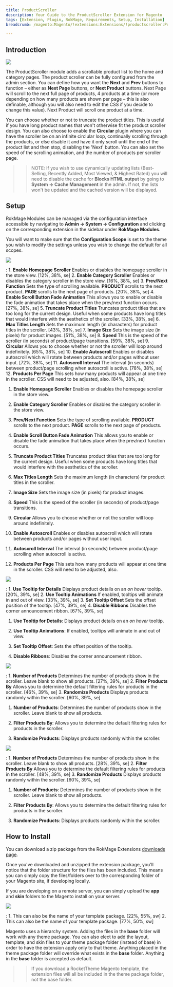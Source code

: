 ```yaml
---
title: ProductScroller
description: Your Guide to the ProductScroller Extension for Magento
tags: [Extension, Plugin, RokMage, Requirements, Setup, Installation]
breadcrumb: /magento:Magento/!extensions:Extensions/!productscroller:ProductScroller

---
```


Introduction
-----

![][demo]

The ProductScroller module adds a scrollable product list to the home and category pages. The product scroller can be fully configured from the admin section. You can define how you want the **Next** and **Prev** buttons to function – either as **Next Page** buttons, or **Next Product** buttons. Next Page will scroll to the next full page of products, 4 products at a time (or more depending on how many products are shown per page – this is also definable, although you will also need to edit the CSS if you decide to change this value). Next Product will scroll one product at a time.

You can choose whether or not to truncate the product titles. This is useful if you have long product names that won't otherwise fit the product scroller design. You can also choose to enable the **Circular** plugin where you can have the scroller be on an infinite circlular loop, continually scrolling through the products, or else disable it and have it only scroll until the end of the product list and then stop, disabling the 'Next' button. You can also set the speed of the scrolling animation, and the number of products per scroller page.

>> NOTE: If you wish to use dynamically updating lists (﻿Best-Selling, Recently Added, Most Viewed, & Highest Rated﻿)﻿ you will need to disable the cache for **Blocks HTML output** by going to **System -> Cache Management** in the admin. If not, the lists won't be updated and the cached version will be displayed. 

Setup
-----

RokMage Modules can be managed via the configuration interface accessible by navigating to **Admin -> System -> Configuration** and clicking on the corresponding extension in the sidebar under **RokMage Modules**. 

You will want to make sure that the **Configuration Scope** is set to the theme you wish to modify the settings unless you wish to change the default for all scopes.

![][extension1]

:	1. **Enable Homepage Scroller** Enables or disables the homepage scroller in the store view. [12%, 38%, se]
	2. **Enable Category Scroller** Enables or disables the category scroller in the store view. [16%, 38%, se]
	3. **Prev/Next Function** Sets the type of scrolling available. **PRODUCT** scrolls to the next product. **PAGE** scrolls to the next page of products. [20%, 38%, se]
	4. **Enable Scroll Button Fade Animation** This allows you to enable or disable the fade animation that takes place when the prev/next function occurs. [27%, 38%, se]
	5. **Truncate Product Titles** Truncates product titles that are too long for the current design. Useful when some products have long titles that would interfere with the aesthetics of the scroller. [33%, 38%, se]
	6. **Max Titles Length** Sets the maximum length (in characters) for product titles in the scroller. [43%, 38%, se]
	7. **Image Size** Sets the image size (in pixels) for product images. [51%, 38%, se]
	8. **Speed** This is the speed of the scroller (in seconds) of product/page transitions. [59%, 38%, se]
	9. **Circular** Allows you to choose whether or not the scroller will loop around indefinitely. [65%, 38%, se]
	10. **Enable Autoscroll** Enables or disables autoscroll which will rotate between products and/or pages without user input. [72%, 38%, se]
	11. **Autoscroll Interval** The interval (in seconds) between product/page scrolling when autoscroll is active. [78%, 38%, se]
	12. **Products Per Page** This sets how many products will appear at one time in the scroller. CSS will need to be adjusted, also. [84%, 38%, se]

1. **Enable Homepage Scroller** Enables or disables the homepage scroller in the store view.

2. **Enable Category Scroller** Enables or disables the category scroller in the store view.

3. **Prev/Next Function** Sets the type of scrolling available. **PRODUCT** scrolls to the next product. **PAGE** scrolls to the next page of products.

4. **Enable Scroll Button Fade Animation** This allows you to enable or disable the fade animation that takes place when the prev/next function occurs.

5. **Truncate Product Titles** Truncates product titles that are too long for the current design. Useful when some products have long titles that would interfere with the aesthetics of the scroller.

6. **Max Titles Length** Sets the maximum length (in characters) for product titles in the scroller.

7. **Image Size** Sets the image size (in pixels) for product images.

8. **Speed** This is the speed of the scroller (in seconds) of product/page transitions.

9. **Circular** Allows you to choose whether or not the scroller will loop around indefinitely.

10. **Enable Autoscroll** Enables or disables autoscroll which will rotate between products and/or pages without user input.

11. **Autoscroll Interval** The interval (in seconds) between product/page scrolling when autoscroll is active.

12. **Products Per Page** This sets how many products will appear at one time in the scroller. CSS will need to be adjusted, also.

![][extension2]

:	1. **Use Tooltip for Details** Displays product details on an *on hover* tooltip. [20%, 39%, se]
	2. **Use Tooltip Animations** If enabled, tooltips will animate in and out of view. [33%, 39%, se]
	3. **Set Tooltip Offset** Sets the offset position of the tooltip. [47%, 39%, se]
	4. **Disable Ribbons** Disables the corner announcement ribbon. [67%, 39%, se]

1. **Use Tooltip for Details**: Displays product details on an *on hover* tooltip.

2. **Use Tooltip Animations**: If enabled, tooltips will animate in and out of view.

3. **Set Tooltip Offset**: Sets the offset position of the tooltip.

4. **Disable Ribbons**: Disables the corner announcement ribbon.

![][extension3]

:	1. **Number of Products** Determines the number of products show in the scroller. Leave blank to show all products. [27%, 39%, se]
	2. **Filter Products By** Allows you to determine the default filtering rules for products in the scroller. [46%, 39%, se]
	3. **Randomize Products** Displays products randomly within the scroller. [60%, 39%, se]

1. **Number of Products**: Determines the number of products show in the scroller. Leave blank to show all products.

2. **Filter Products By**: Allows you to determine the default filtering rules for products in the scroller.

3. **Randomize Products**: Displays products randomly within the scroller.

![][extension4]

:	1. **Number of Products** Determines the number of products show in the scroller. Leave blank to show all products. [28%, 39%, se]
	2. **Filter Products By** Allows you to determine the default filtering rules for products in the scroller. [48%, 39%, se]
	3. **Randomize Products** Displays products randomly within the scroller. [60%, 39%, se]

1. **Number of Products**: Determines the number of products show in the scroller. Leave blank to show all products.

2. **Filter Products By**: Allows you to determine the default filtering rules for products in the scroller.

3. **Randomize Products**: Displays products randomly within the scroller.

How to Install
-----

You can download a zip package from the RokMage Extensions [downloads page][download].

Once you've downloaded and unzipped the extension package, you'll notice that the folder structure for the files has been included. This means you can simply copy the files/folders over to the corresponding folder of your Magento site, if developing locally. 

If you are developing on a remote server, you can simply upload the **app** and **skin** folders to the Magento install on your server.

![][installation]

:	1. This can also be the name of your template package. [22%, 55%, sw]
	2. This can also be the name of your template package. [77%, 50%, sw]

Magento uses a hierarchy system. Adding the files in the **base** folder will work with any theme package. You can also elect to add the layout, template, and skin files to your theme package folder (instead of base) in order to have the extension apply only to that theme. Anything placed in the theme package folder will override what exists in the **base** folder. Anything in the **base** folder is accepted as default.

>> If you download a RocketTheme Magento template, the extension files will all be included in the theme package folder, not the base folder.

[installation]: assets/installation.jpg
[download]: http://www.rockettheme.com/magento-downloads/1807-extension
[extension1]: assets/extension_1.jpeg
[extension2]: assets/extension_2.jpeg
[extension3]: assets/extension_3.jpeg
[extension4]: assets/extension_4.jpeg
[demo]: assets/demo_productscroller.jpeg
[demo2]: assets/demo_productscroller_2.jpeg
